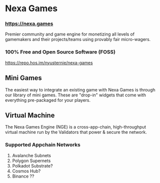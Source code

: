 # Nexa Games

### https://nexa.games

Premier community and game engine for monetizing all levels of gamemakers and their projects/teams using provably fair micro-wagers.

### 100% Free and Open Source Software (FOSS)

https://repo.hos.im/nyusternie/nexa-games


## Mini Games

The easiest way to integrate an existing game with Nexa Games is through our library of mini games. These are "drop-in" widgets that come with everything pre-packaged for your players.


## Virtual Machine

The Nexa Games Engine (NGE) is a cross-app-chain, high-throughput virtual machine run by the Validators that power & secure the network.

### Supported Appchain Networks

1. Avalanche Subnets
2. Polygon Supernets
3. Polkadot Substrate?
4. Cosmos Hub?
5. Binance ??
